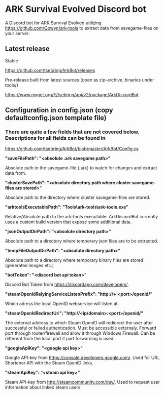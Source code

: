 # ARK Survival Evolved Discord bot

A Discord bot for ARK Survival Evolved utilizing https://github.com/Qowyn/ark-tools to extract data from savegame-files on your server.


## Latest release
Stable

https://github.com/tsebring/ArkBot/releases

Pre-release built from latest sources (open as zip-archive, binaries under tools/)

https://www.myget.org/F/tsebring/api/v2/package/ArkDiscordBot

## Configuration in config.json (copy defaultconfig.json template file)
### There are quite a few fields that are not covered below. Descriptions for all fields can be found in
https://github.com/tsebring/ArkBot/blob/master/ArkBot/Config.cs

**"saveFilePath": "\<absolute .ark savegame path\>"**

Absolute path to the savegame-file (.ark) to watch for changes and extract data from.


**"clusterSavePath": "\<absolute directory path where cluster savegame-files are stored\>"**

Absolute path to the directory where cluster savegame-files are stored.


**"arktoolsExecutablePath": "Tools\\ark-tools\\ark-tools.exe"**

Relative/Absolute path to the ark-tools executable. ArkDiscordBot currently uses a custom build version that expose some additional data.


**"jsonOutputDirPath": "\<absolute directory path\>"**

Absolute path to a directory where temporary json files are to be extracted.


**"tempFileOutputDirPath": "\<absolute directory path\>"**

Absolute path to a directory where temporary binary files are stored (generated images etc.)


**"botToken": "\<discord bot api token\>"**

Discord Bot Token from https://discordapp.com/developers/.


**"steamOpenIdRelyingServiceListenPrefix":  "http://+:\<port\>/openid/"**

Which adress the local OpenID webservice will listen at.


**"steamOpenIdRedirectUri": "http://\<ip/domain\>:\<port\>/openid/"**

The external address to which Steam OpenID will redierect the user after successful or failed authentication. Must be accessible externaly. Forward port through router/firewall and allow it through Windows Firewall. Can be different from the local port if port forwarding is used.


**"googleApiKey": "\<google api key\>"**

Google API-key from https://console.developers.google.com/. Used for URL Shortener API with the Steam OpenID links.


**"steamApiKey": "\<steam api key\>"**

Steam API-key from http://steamcommunity.com/dev/. Used to request user information about linked steam users.